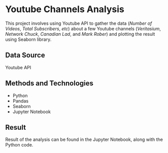# Youtube Channels Analysis
This project involves using Youtube API to gather the data (_Number of Videos_, _Total Subscribers_, _etc_) about a few Youtube channels (_Veritasium_, _Network Chuck_, _Canadian Lad_, and _Mark Rober_) and plotting the result using Seaborn library.

## Data Source
Youtube API

## Methods and Technologies
* Python
* Pandas
* Seaborn
* Jupyter Notebook

## Result
Result of the analysis can be found in the Jupyter Notebook, along with the Python code.
